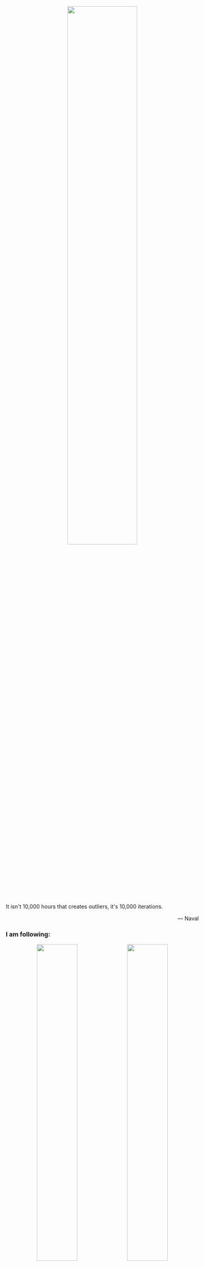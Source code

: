 <div align="center">
<a href="https://github.com/evmn"><img src="https://github-readme-stats.vercel.app/api?username=evmn&count_private=true&show_icons=true&include_all_commits=false&hide_rank=false&theme=kacho_ga"  width=60% /></a>
</div>
It isn't 10,000 hours that creates outliers, it's 10,000 iterations.
<p align="right">― Naval</p>
<h3>I am following:</h3>
<div align="center">
<a href="https://github.com/evilsocket"><img src="https://github-readme-stats.vercel.app/api?username=evilsocket&count_private=true&show_icons=true&include_all_commits=false&hide_rank=false&theme=graywhite"  width=46% /></a>
<a href="https://github.com/haoel"><img src="https://github-readme-stats.vercel.app/api?username=haoel&count_private=true&show_icons=true&include_all_commits=false&hide_rank=false&theme=aura"  width=46% /></a>
<a href="https://github.com/kovidgoyal"><img src="https://github-readme-stats.vercel.app/api?username=kovidgoyal&count_private=true&show_icons=true&include_all_commits=false&hide_rank=false&theme=city_lights"  width=46% /></a>
<a href="https://github.com/manateelazycat"><img src="https://github-readme-stats.vercel.app/api?username=manateelazycat&count_private=true&show_icons=true&include_all_commits=false&hide_rank=false&theme=gruvbox"  width=46% /></a>
<a href="https://github.com/qianguyihao"><img src="https://github-readme-stats.vercel.app/api?username=qianguyihao&count_private=true&show_icons=true&include_all_commits=false&hide_rank=false&theme=maroongold"  width=46% /></a>
<a href="https://github.com/ruanyf"><img src="https://github-readme-stats.vercel.app/api?username=ruanyf&count_private=true&show_icons=true&include_all_commits=false&hide_rank=false&theme=vue"  width=46% /></a>
<a href="https://github.com/skerkour"><img src="https://github-readme-stats.vercel.app/api?username=skerkour&count_private=true&show_icons=true&include_all_commits=false&hide_rank=false&theme=swift"  width=46% /></a>
<a href="https://github.com/trimstray"><img src="https://github-readme-stats.vercel.app/api?username=trimstray&count_private=true&show_icons=true&include_all_commits=false&hide_rank=false&theme=blue-green"  width=46% /></a>
<a href="https://github.com/vbuterin"><img src="https://github-readme-stats.vercel.app/api?username=vbuterin&count_private=true&show_icons=true&include_all_commits=false&hide_rank=false&theme=synthwave"  width=46% /></a>
<a href="https://github.com/yeahwu"><img src="https://github-readme-stats.vercel.app/api?username=yeahwu&count_private=true&show_icons=true&include_all_commits=false&hide_rank=false&theme=github_dark"  width=46% /></a>
</div>
